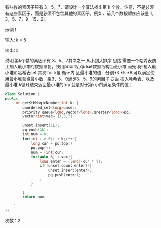 有些数的素因子只有 3，5，7，请设计一个算法找出第 k 个数。注意，不是必须有这些素因子，而是必须不包含其他的素因子。例如，前几个数按顺序应该是 1，3，5，7，9，15，21。

示例 1:

输入: k = 5

输出: 9


说明 第k个数的素因子有 3、5、7其中之一 从小到大排序
思路 需要一个哈希表防止插入最小堆的数据重复，使用priority_queue数据结构当最小堆
首先 将1插入最小堆和哈希表set
其次 for k值 循环内 区最小堆的值，分别*3 *5 *9 可以满足使用最小堆获得最小数，乘3、5、9满足3、5、9的素因子 
之后 插入哈希表、以及最小堆
k循环结束返回最小堆的top 就是对于第k小的满足条件的值；
```C++
class Solution {
public:
    int getKthMagicNumber(int k) {
        unordered_set<long>unset;
        priority_queue<long,vector<long>,greater<long>>pq;
        vector<int>vec= {3,5,7};

        unset.insert(1L);
        pq.push(1L);
        int num = 0;
        for(int i = 0;i < k;i++){
            long cur = pq.top();
            pq.pop();
            num = (int)cur;
            for(auto &j : vec){
                long enter = (long)(cur * j);
                if(!unset.count(enter)){
                    unset.insert(enter);
                    pq.push(enter);
                }
            }

        }
        return num;
        
    }
};
```
次数：2